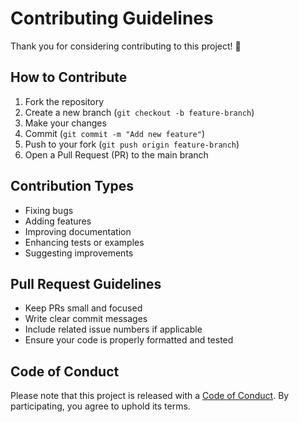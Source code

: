 # Contributing Guidelines

Thank you for considering contributing to this project! 🚀

## How to Contribute
1. Fork the repository
2. Create a new branch (`git checkout -b feature-branch`)
3. Make your changes
4. Commit (`git commit -m "Add new feature"`)
5. Push to your fork (`git push origin feature-branch`)
6. Open a Pull Request (PR) to the main branch

## Contribution Types
- Fixing bugs
- Adding features
- Improving documentation
- Enhancing tests or examples
- Suggesting improvements

## Pull Request Guidelines
- Keep PRs small and focused
- Write clear commit messages
- Include related issue numbers if applicable
- Ensure your code is properly formatted and tested

## Code of Conduct
Please note that this project is released with a [Code of Conduct](./CODE_OF_CONDUCT.md). By participating, you agree to uphold its terms.
